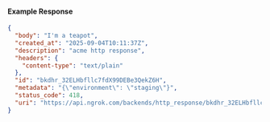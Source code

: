 <!-- Code generated for API Clients. DO NOT EDIT. -->

#### Example Response

```json
{
  "body": "I'm a teapot",
  "created_at": "2025-09-04T10:11:37Z",
  "description": "acme http response",
  "headers": {
    "content-type": "text/plain"
  },
  "id": "bkdhr_32ELHbfllc7fdX99DEBe3QekZ6H",
  "metadata": "{\"environment\": \"staging\"}",
  "status_code": 418,
  "uri": "https://api.ngrok.com/backends/http_response/bkdhr_32ELHbfllc7fdX99DEBe3QekZ6H"
}
```
